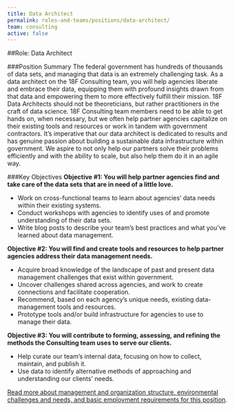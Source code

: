 ```yaml
---
title: Data Architect
permalink: roles-and-teams/positions/data-architect/
team: consulting
active: false
---
```


##Role: Data Architect

###Position Summary
The federal government has hundreds of thousands of data sets, and managing that data is an extremely challenging task. As a data architect on the 18F Consulting team, you will help agencies liberate and embrace their data, equipping them with profound insights drawn from that data and empowering them to more effectively fulfill their mission. 18F Data Architects should not be theoreticians, but rather practitioners in the craft of data science. 18F Consulting team members need to be able to get hands on, when necessary, but we often help partner agencies capitalize on their existing tools and resources or work in tandem with government contractors. It’s imperative that our data architect is dedicated to results and has genuine passion about building a sustainable data infrastructure within government. We aspire to not only help our partners solve their problems efficiently and with the ability to scale, but also help them do it in an agile way. 

###Key Objectives
**Objective #1: You will help partner agencies find and take care of the data sets that are in need of a little love.**
- Work on cross-functional teams to learn about agencies’ data needs within their existing systems.
- Conduct workshops with agencies to identify uses of and promote understanding of their data sets.  
- Write blog posts to describe your team’s best practices and what you’ve learned about data management. 

**Objective #2: You will find and create tools and resources to help partner agencies address their data management needs.** 
- Acquire broad knowledge of the landscape of past and present data management challenges that exist within government. 
- Uncover challenges shared across agencies, and work to create connections and facilitate cooperation.
- Recommend, based on each agency’s unique needs, existing data-management tools and resources. 
- Prototype tools and/or build infrastructure for agencies to use to manage their data.
  
**Objective #3: You will contribute to forming, assessing, and refining the methods the Consulting team uses to serve our clients.**
- Help curate our team’s internal data, focusing on how to collect, maintain, and publish it. 
- Use data to identify alternative methods of approaching and understanding our clients’ needs.

[Read more about management and organization structure, environmental challenges and needs, and basic employment requirements for this position](https://pages.18f.gov/joining-18f/who-we-are-hiring/positions/18f-consulting/).
